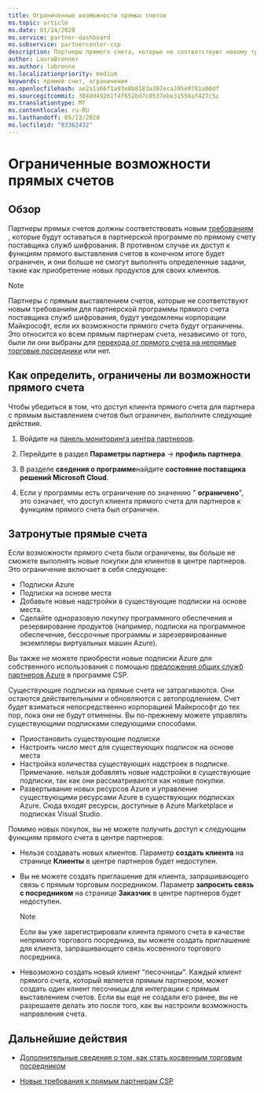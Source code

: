 ```yaml
---
title: Ограниченные возможности прямых счетов
ms.topic: article
ms.date: 01/24/2020
ms.service: partner-dashboard
ms.subservice: partnercenter-csp
description: Партнеры прямого счета, которые не соответствуют новому требованию, будут иметь ограниченные возможности прямого счета.
author: LauraBrenner
ms.author: labrenne
ms.localizationpriority: medium
keywords: прямой счет, ограничение
ms.openlocfilehash: ae2a1a66f1a93e8b8183a307eca395e9781a00df
ms.sourcegitcommit: 3849d49261f4f652bd7c0537ebe31558af427c5c
ms.translationtype: MT
ms.contentlocale: ru-RU
ms.lasthandoff: 05/13/2020
ms.locfileid: "83362432"
---
```

# <a name="restricted-direct-bill-capabilities"></a>Ограниченные возможности прямых счетов  

## <a name="overview"></a>Обзор

Партнеры прямых счетов должны соответствовать новым [требованиям](direct-partner-new-requirements.md) , которые будут оставаться в партнерской программе по прямому счету поставщика служб шифрования. В противном случае их доступ к функциям прямого выставления счетов в конечном итоге будет ограничен, и они больше не смогут выполнять определенные задачи, такие как приобретение новых продуктов для своих клиентов.

> [!Note]
> Партнеры с прямым выставлением счетов, которые не соответствуют новым требованиям для партнерской программы прямого счета поставщика служб шифрования, будут уведомлены корпорации Майкрософт, если их возможности прямого счета будут ограничены. Это относится ко всем прямым партнерам счета, независимо от того, были ли они выбраны для [перехода от прямого счета на непрямые торговые посредники](transition-direct-to-indirect.md) или нет.  

## <a name="how-to-tell-if-your-direct-bill-capabilities-has-been-restricted"></a>Как определить, ограничены ли возможности прямого счета

Чтобы убедиться в том, что доступ клиента прямого счета для партнера с прямым выставлением счетов был ограничен, выполните следующие действия.

1. Войдите на [панель мониторинга центра партнеров](https://partner.microsoft.com/dashboard).

2. Перейдите в раздел **Параметры партнера**  ->  **профиль партнера**.

3. В разделе **сведения о программе**найдите **состояние поставщика решений Microsoft Cloud**.

4. Если у программы есть ограничение по значению " **ограничено**", это означает, что доступ клиента прямого счета для партнеров к функциям прямого счета был ограничен.

## <a name="affected-direct-bill-capabilities"></a>Затронутые прямые счета

Если возможности прямого счета были ограничены, вы больше не сможете выполнять новые покупки для клиентов в центре партнеров. Это ограничение включает в себя следующее:

- Подписки Azure
- Подписки на основе места
- Добавьте новые надстройки в существующие подписки на основе места.
- Сделайте одноразовую покупку программного обеспечения и резервирование продуктов (например, подписки на программное обеспечение, бессрочные программы и зарезервированные экземпляры виртуальных машин Azure).

Вы также не можете приобрести новые подписки Azure для собственного использования с помощью [предложения общих служб партнеров Azure](shared-services.md) в программе CSP.

Существующие подписки на прямые счета не затрагиваются. Они остаются действительными и обновляются с автопродлением. Счет будет взиматься непосредственно корпорацией Майкрософт до тех пор, пока они не будут отменены. Вы по-прежнему можете управлять существующими подписками следующими способами.

- Приостановить существующие подписки
- Настроить число мест для существующих подписок на основе места
- Настройка количества существующих надстроек в подписке. Примечание. нельзя добавлять новые надстройки в существующие подписки, так как они рассматриваются как новые покупки.
- Развертывание новых ресурсов Azure и управление существующими ресурсами Azure в существующих подписках Azure. Сюда входят ресурсы, доступные в Azure Marketplace и подписках Visual Studio.

Помимо новых покупок, вы не можете получить доступ к следующим функциям прямого счета в центре партнеров:

- Нельзя создавать новых клиентов. Параметр **создать клиента** на странице **Клиенты** в центре партнеров будет недоступен.
- Вы не можете создать приглашение для клиента, запрашивающего связь с прямым торговым посредником. Параметр **запросить связь с посредником** на странице **Заказчик** в центре партнеров будет недоступен.

    >[!Note]
    >Если вы уже зарегистрировали клиента прямого счета в качестве непрямого торгового посредника, вы можете создать приглашение для клиента, запрашивающего связь косвенного торгового посредника.

- Невозможно создать новый клиент "песочницы". Каждый клиент прямого счета, который является прямым партнером, может создать один клиент песочницы для интеграции с прямым выставлением счетов. Если вы еще не создали его ранее, вы не разрешаете делать это после того, как вы настроили возможность направления счета.  

## <a name="next-steps"></a>Дальнейшие действия

- [Дополнительные сведения о том, как стать косвенным торговым посредником](https://assetsprod.microsoft.com/csp-directbill-to-indirect-transition.pdf)

- [Новые требования к прямым партнерам CSP](direct-partner-new-requirements.md)